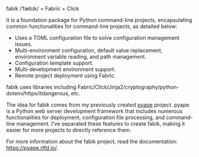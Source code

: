 fabik /ˈfæbɪk/ = Fabric + Click

It is a foundation package for Python command-line projects, encapsulating common functionalities for command-line projects, as detailed below:

- Uses a TOML configuration file to solve configuration management issues.
- Multi-environment configuration, default value replacement, environment variable reading, and path management.
- Configuration template support.
- Multi-development environment support.
- Remote project deployment using Fabric.

fabik uses libraries including Fabric/Click/Jinja2/cryptography/python-dotenv/httpx/itdangerous, etc.

The idea for fabik comes from my previously created [pyape](https://pypi.org/project/pyape/#description) project. pyape is a Python web server development framework that includes numerous functionalities for deployment, configuration file processing, and command-line management. I've separated these features to create fabik, making it easier for more projects to directly reference them.

For more information about the fabik project, read the documentation: <https://pyape.rtfd.io/>.
